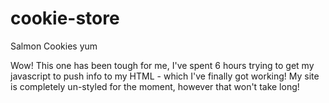# cookie-store
Salmon Cookies yum


Wow! This one has been tough for me, I've spent 6 hours trying to get my javascript to push info to my HTML - which I've finally got working! My site is completely un-styled for the moment, however that won't take long!
